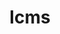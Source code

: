 ---
title: "lcms"
layout: cache
categories: [package, develop]
meta: {"versions": ["2.16"], "compilers": ["gcc@=11.1.0"], "oss": ["ubuntu20.04"], "platforms": ["linux"], "targets": ["x86_64_v3"], "stacks": ["data-vis-sdk", "root"], "num_specs": 8, "num_specs_by_stack": {"root": 8, "data-vis-sdk": 8}}
spec_details: [{"hash": "tnveckiwu3hl2g4id2gmf32x2k6oaexz", "compiler": "gcc@=11.1.0", "versions": ["2.16"], "os": "ubuntu20.04", "platform": "linux", "target": "x86_64_v3", "variants": ["build_system=autotools"], "stacks": ["root", "data-vis-sdk"], "size": "-", "tarball": "https://binaries.spack.io/develop/build_cache/linux-ubuntu20.04-x86_64_v3/gcc-11.1.0/lcms-2.16/linux-ubuntu20.04-x86_64_v3-gcc-11.1.0-lcms-2.16-tnveckiwu3hl2g4id2gmf32x2k6oaexz.spack"}, {"hash": "yd5avwocvlzamzu7rk72ulshtwmmtiwk", "compiler": "gcc@=11.1.0", "versions": ["2.16"], "os": "ubuntu20.04", "platform": "linux", "target": "x86_64_v3", "variants": ["build_system=autotools"], "stacks": ["root", "data-vis-sdk"], "size": "-", "tarball": "https://binaries.spack.io/develop/build_cache/linux-ubuntu20.04-x86_64_v3/gcc-11.1.0/lcms-2.16/linux-ubuntu20.04-x86_64_v3-gcc-11.1.0-lcms-2.16-yd5avwocvlzamzu7rk72ulshtwmmtiwk.spack"}, {"hash": "fy2cbbrt7fzc2yym7bwzdqx2lrcg5kcs", "compiler": "gcc@=11.1.0", "versions": ["2.16"], "os": "ubuntu20.04", "platform": "linux", "target": "x86_64_v3", "variants": ["build_system=autotools"], "stacks": ["root", "data-vis-sdk"], "size": "-", "tarball": "https://binaries.spack.io/develop/build_cache/linux-ubuntu20.04-x86_64_v3/gcc-11.1.0/lcms-2.16/linux-ubuntu20.04-x86_64_v3-gcc-11.1.0-lcms-2.16-fy2cbbrt7fzc2yym7bwzdqx2lrcg5kcs.spack"}, {"hash": "uexercsbws52xvyxvu6znzdjarr6dfwo", "compiler": "gcc@=11.1.0", "versions": ["2.16"], "os": "ubuntu20.04", "platform": "linux", "target": "x86_64_v3", "variants": ["build_system=autotools"], "stacks": ["root", "data-vis-sdk"], "size": "-", "tarball": "https://binaries.spack.io/develop/build_cache/linux-ubuntu20.04-x86_64_v3/gcc-11.1.0/lcms-2.16/linux-ubuntu20.04-x86_64_v3-gcc-11.1.0-lcms-2.16-uexercsbws52xvyxvu6znzdjarr6dfwo.spack"}, {"hash": "wfhjd4jawmd5adob3skjmmzn4iid6ufh", "compiler": "gcc@=11.1.0", "versions": ["2.16"], "os": "ubuntu20.04", "platform": "linux", "target": "x86_64_v3", "variants": ["build_system=autotools"], "stacks": ["root", "data-vis-sdk"], "size": "-", "tarball": "https://binaries.spack.io/develop/build_cache/linux-ubuntu20.04-x86_64_v3/gcc-11.1.0/lcms-2.16/linux-ubuntu20.04-x86_64_v3-gcc-11.1.0-lcms-2.16-wfhjd4jawmd5adob3skjmmzn4iid6ufh.spack"}, {"hash": "bvca4tbeqpth743nwuecuoyvg6eyu5aw", "compiler": "gcc@=11.1.0", "versions": ["2.16"], "os": "ubuntu20.04", "platform": "linux", "target": "x86_64_v3", "variants": ["build_system=autotools"], "stacks": ["root", "data-vis-sdk"], "size": "-", "tarball": "https://binaries.spack.io/develop/build_cache/linux-ubuntu20.04-x86_64_v3/gcc-11.1.0/lcms-2.16/linux-ubuntu20.04-x86_64_v3-gcc-11.1.0-lcms-2.16-bvca4tbeqpth743nwuecuoyvg6eyu5aw.spack"}, {"hash": "iyr6elf7wv3fhxjeuhzlnfkogcez4faq", "compiler": "gcc@=11.1.0", "versions": ["2.16"], "os": "ubuntu20.04", "platform": "linux", "target": "x86_64_v3", "variants": ["build_system=autotools"], "stacks": ["root", "data-vis-sdk"], "size": "-", "tarball": "https://binaries.spack.io/develop/build_cache/linux-ubuntu20.04-x86_64_v3/gcc-11.1.0/lcms-2.16/linux-ubuntu20.04-x86_64_v3-gcc-11.1.0-lcms-2.16-iyr6elf7wv3fhxjeuhzlnfkogcez4faq.spack"}, {"hash": "npxqmepvilhc6hfqlf7guofbaemc57gd", "compiler": "gcc@=11.1.0", "versions": ["2.16"], "os": "ubuntu20.04", "platform": "linux", "target": "x86_64_v3", "variants": ["build_system=autotools"], "stacks": ["root", "data-vis-sdk"], "size": "-", "tarball": "https://binaries.spack.io/develop/build_cache/linux-ubuntu20.04-x86_64_v3/gcc-11.1.0/lcms-2.16/linux-ubuntu20.04-x86_64_v3-gcc-11.1.0-lcms-2.16-npxqmepvilhc6hfqlf7guofbaemc57gd.spack"}]
---